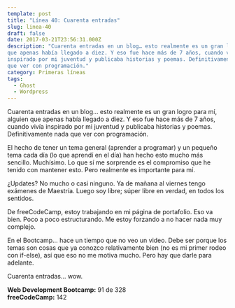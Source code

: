```yaml
---
template: post
title: "Línea 40: Cuarenta entradas"
slug: linea-40
draft: false
date: 2017-03-21T23:56:31.000Z
description: "Cuarenta entradas en un blog… esto realmente es un gran logro para mí, alguien
que apenas había llegado a diez. Y eso fue hace más de 7 años, cuando vivía
inspirado por mi juventud y publicaba historias y poemas. Definitivamente nada
que ver con programación."
category: Primeras líneas
tags:
  - Ghost
  - Wordpress
---
```

Cuarenta entradas en un blog… esto realmente es un gran logro para mí, alguien que apenas había llegado a diez. Y eso fue hace más de 7 años, cuando vivía inspirado por mi juventud y publicaba historias y poemas. Definitivamente nada que ver con programación.

 El hecho de tener un tema general (aprender a programar) y un pequeño tema cada día (lo que aprendí en el día) han hecho esto mucho más sencillo. Muchísimo. Lo que sí me sorprende es el compromiso que he tenido con mantener esto. Pero realmente es importante para mí.

 ¿Updates? No mucho o casi ninguno. Ya de mañana al viernes tengo exámenes de Maestría. Luego soy libre; súper libre en verdad, en todos los sentidos.

 De freeCodeCamp, estoy trabajando en mi página de portafolio. Eso va bien. Poco a poco estructurando. Me estoy forzando a no hacer nada muy complejo.

 En el Bootcamp… hace un tiempo que no veo un video. Debe ser porque los temas son cosas que ya conozco relativamente bien (no es mi primer rodeo con if-else), así que eso no me motiva mucho. Pero hay que darle para adelante.

 Cuarenta entradas… wow.

 **Web Development Bootcamp:** 91 de 328  
 **freeCodeCamp:** 142

 